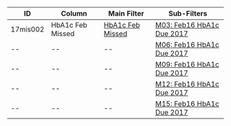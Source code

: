 ID | Column | Main Filter | Sub-Filters | 
-- | ------ | -------| -----------|
17mis002| HbA1c Feb Missed | [HbA1c Feb Missed](https://github.com/Edward-Yao31/Salud-Y-Vida-Report/blob/2017-Salud-Y-Vida-Report/main-filters/missed/HbA1c%20Feb%20Missed%202017) | [M03: Feb16 HbA1c Due 2017](https://github.com/Edward-Yao31/Salud-Y-Vida-Report/blob/2017-Salud-Y-Vida-Report/sub-filters/missed/M03:%20Feb16%20HbA1c%20Due%202017)| 
-- |-- |-- |[M06: Feb16 HbA1c Due 2017](https://github.com/Edward-Yao31/Salud-Y-Vida-Report/blob/2017-Salud-Y-Vida-Report/sub-filters/missed/M06:%20Feb16%20HbA1c%20Due%202017)|
-- |-- |-- |[M09: Feb16 HbA1c Due 2017](https://github.com/Edward-Yao31/Salud-Y-Vida-Report/blob/2017-Salud-Y-Vida-Report/sub-filters/missed/M09:%20Feb16%20HbA1c%20Due%202017)| 
-- |-- |-- |[M12: Feb16 HbA1c Due 2017](https://github.com/Edward-Yao31/Salud-Y-Vida-Report/blob/2017-Salud-Y-Vida-Report/sub-filters/missed/M12:%20Feb16%20HbA1c%20Due%202017)|
-- |-- |-- |[M15: Feb16 HbA1c Due 2017](https://github.com/Edward-Yao31/Salud-Y-Vida-Report/blob/2017-Salud-Y-Vida-Report/sub-filters/missed/M15:%20Feb16%20HbA1c%20Due%202017)|
